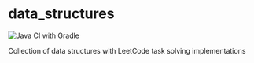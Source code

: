 # data_structures

![Java CI with Gradle](https://github.com/fdobrotv/data_structures/workflows/Java%20CI%20with%20Gradle/badge.svg?branch=master)

Collection of data structures with LeetCode task solving implementations
